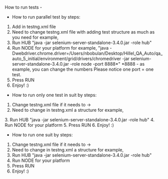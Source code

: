 How to run tests - 

- How to run parallel test by steps:

1. Add in testng.xml file <suite name="Sample test suite" parallel="tests" thread-count="depends on tests' quantity you need to run">
2. Need to change testng.xml file with adding test structure as much as you need
   for example, 
     <test name="UI Search Issue">
       <groups>
           <run>
               <include name="UI"/>
               <exclude name="SKIP"/>
           </run>
       </groups>
       <classes>
           <class name="ui.SearchIssueTest"/>
       </classes>
   </test>
3. Run HUB "java -jar selenium-server-standalone-3.4.0.jar -role hub"
4. Run NODE for your platform
    for example, "java -Dwebdriver.chrome.driver=/Users/nbobulan/Desktop/Hillel_QA_Auto/qa_auto_5_initial/environment/grid/drivers/chromedriver -jar selenium-server-standalone-3.4.0.jar -role node -port 8888*"
           *8888 - as example, you can change the numbers 
Please notice one port = one test. 
5. Press RUN
6. Enjoy! :)


- How to run only one test in suit by steps:

1. Change testng.xml file if it needs to  ->   <suite name="Sample test suite">
2. Need to change in testng.xml a structure
   for example, 
    <test name="UI Tests">
    <groups>
      <run>
        <include name="UI"/>
        <exclude name="SKIP"/>
      </run>
    </groups>
    <classes>
      <class name="ui.EditIssueTest">
        <methods>
          <include name="testName">
          </include>
        </methods>
      </class>
    </classes>
  </test>
3. Run HUB "java -jar selenium-server-standalone-3.4.0.jar -role hub"
4. Run NODE for your platform
5. Press RUN
6. Enjoy! :)


- How to run one suit by steps:

1. Change testng.xml file if it needs to  ->   <suite name="Sample test suite">
2. Need to change in testng.xml a structure
   for example, 
    <test name="UI Tests">
        <groups>
            <run>
                <include name="UI"/>
                <exclude name="SKIP"/>
            </run>
        </groups>
        <classes>
            <class name="ui.SearchIssueTest"/>
        </classes>
    </test>
3. Run HUB "java -jar selenium-server-standalone-3.4.0.jar -role hub"
4. Run NODE for your platform
5. Press RUN
6. Enjoy! :)
